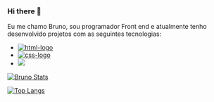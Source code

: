### Hi there 👋

Eu me chamo Bruno, sou programador Front end e atualmente tenho desenvolvido projetos com as seguintes tecnologias:
<br>
- <a href=" https://google.com"><img src="https://img.shields.io/badge/HTML-239120?style=for-the-badge&logo=html5&logoColor=white" alt="html-logo" />
- <a href=" https://google.com"><img src="https://img.shields.io/badge/CSS-239120?&style=for-the-badge&logo=css3&logoColor=white" alt="css-logo" />
- <a href=" https://google.com"><img src="https://img.shields.io/badge/JavaScript-323330?style=for-the-badge&logo=javascript&logoColor=F7DF1E" />

[![Bruno Stats](https://github-readme-stats.vercel.app/api?username=Brunogitguimaraes)](https://github.com/anuraghazra/github-readme-stats)

[![Top Langs](https://github-readme-stats.vercel.app/api/top-langs/?username=anuraghazra)](https://github.com/anuraghazra/github-readme-stats)
